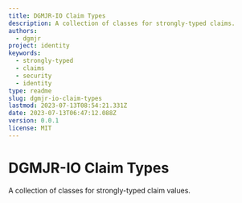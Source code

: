```yaml
---
title: DGMJR-IO Claim Types
description: A collection of classes for strongly-typed claims.
authors:
  - dgmjr
project: identity
keywords:
  - strongly-typed
  - claims
  - security
  - identity
type: readme
slug: dgmjr-io-claim-types
lastmod: 2023-07-13T08:54:21.331Z
date: 2023-07-13T06:47:12.088Z
version: 0.0.1
license: MIT
---
```


# DGMJR-IO Claim Types

A collection of classes for strongly-typed claim values.
